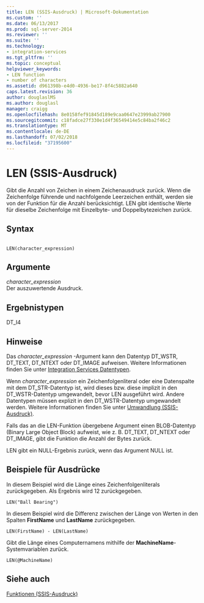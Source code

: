```yaml
---
title: LEN (SSIS-Ausdruck) | Microsoft-Dokumentation
ms.custom: ''
ms.date: 06/13/2017
ms.prod: sql-server-2014
ms.reviewer: ''
ms.suite: ''
ms.technology:
- integration-services
ms.tgt_pltfrm: ''
ms.topic: conceptual
helpviewer_keywords:
- LEN function
- number of characters
ms.assetid: d961398b-e4d0-4936-be17-8f4c5882a640
caps.latest.revision: 36
author: douglaslMS
ms.author: douglasl
manager: craigg
ms.openlocfilehash: 8e0158fef91845d189e9caa0647e23999ab27900
ms.sourcegitcommit: c18fadce27f330e1d4f36549414e5c84ba2f46c2
ms.translationtype: MT
ms.contentlocale: de-DE
ms.lasthandoff: 07/02/2018
ms.locfileid: "37195600"
---
```

# <a name="len-ssis-expression"></a>LEN (SSIS-Ausdruck)
  Gibt die Anzahl von Zeichen in einem Zeichenausdruck zurück. Wenn die Zeichenfolge führende und nachfolgende Leerzeichen enthält, werden sie von der Funktion für die Anzahl berücksichtigt. LEN gibt identische Werte für dieselbe Zeichenfolge mit Einzelbyte- und Doppelbytezeichen zurück.  
  
## <a name="syntax"></a>Syntax  
  
```  
  
LEN(character_expression)  
```  
  
## <a name="arguments"></a>Argumente  
 *character_expression*  
 Der auszuwertende Ausdruck.  
  
## <a name="result-types"></a>Ergebnistypen  
 DT_I4  
  
## <a name="remarks"></a>Hinweise  
 Das *character_expression* -Argument kann den Datentyp DT_WSTR, DT_TEXT, DT_NTEXT oder DT_IMAGE aufweisen. Weitere Informationen finden Sie unter [Integration Services Datentypen](../data-flow/integration-services-data-types.md).  
  
 Wenn *character_expression* ein Zeichenfolgenliteral oder eine Datenspalte mit dem DT_STR-Datentyp ist, wird dieses bzw. diese implizit in den DT_WSTR-Datentyp umgewandelt, bevor LEN ausgeführt wird. Andere Datentypen müssen explizit in den DT_WSTR-Datentyp umgewandelt werden. Weitere Informationen finden Sie unter [Umwandlung &#40;SSIS-Ausdruck&#41;](cast-ssis-expression.md).  
  
 Falls das an die LEN-Funktion übergebene Argument einen BLOB-Datentyp (Binary Large Object Block) aufweist, wie z. B. DT_TEXT, DT_NTEXT oder DT_IMAGE, gibt die Funktion die Anzahl der Bytes zurück.  
  
 LEN gibt ein NULL-Ergebnis zurück, wenn das Argument NULL ist.  
  
## <a name="expression-examples"></a>Beispiele für Ausdrücke  
 In diesem Beispiel wird die Länge eines Zeichenfolgenliterals zurückgegeben. Als Ergebnis wird 12 zurückgegeben.  
  
```  
LEN("Ball Bearing")  
```  
  
 In diesem Beispiel wird die Differenz zwischen der Länge von Werten in den Spalten **FirstName** und **LastName** zurückgegeben.  
  
```  
LEN(FirstName) - LEN(LastName)  
```  
  
 Gibt die Länge eines Computernamens mithilfe der **MachineName**-Systemvariablen zurück.  
  
```  
LEN(@MachineName)  
```  
  
## <a name="see-also"></a>Siehe auch  
 [Funktionen &#40;SSIS-Ausdruck&#41;](functions-ssis-expression.md)  
  
  
